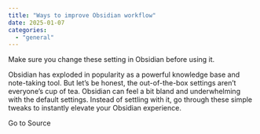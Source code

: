 ```yaml
---
title: "Ways to improve Obsidian workflow"
date: 2025-01-07
categories: 
  - "general"
---
```


Make sure you change these setting in Obsidian before using it.

Obsidian has exploded in popularity as a powerful knowledge base and note-taking tool. But let’s be honest, the out-of-the-box settings aren’t everyone’s cup of tea. Obsidian can feel a bit bland and underwhelming with the default settings. Instead of settling with it, go through these simple tweaks to instantly elevate your Obsidian experience.

Go to Source
